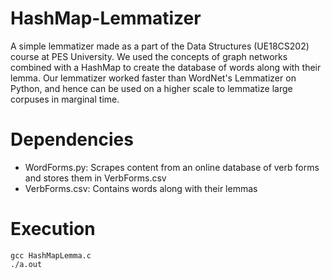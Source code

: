 # HashMap-Lemmatizer
A simple lemmatizer made as a part of the Data Structures (UE18CS202) course at PES University. We used the concepts of graph networks combined with a HashMap to create the database of words along with their lemma. Our lemmatizer worked faster than WordNet's Lemmatizer on Python, and hence can be used on a higher scale to lemmatize large corpuses in marginal time.

# Dependencies
* WordForms.py: Scrapes content from an online database of verb forms and stores them in VerbForms.csv
* VerbForms.csv: Contains words along with their lemmas

# Execution
```
gcc HashMapLemma.c
./a.out
```
